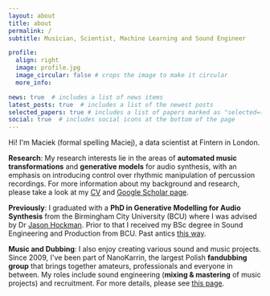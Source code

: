 ```yaml
---
layout: about
title: about
permalink: /
subtitle: Musician, Scientist, Machine Learning and Sound Engineer

profile:
  align: right
  image: profile.jpg
  image_circular: false # crops the image to make it circular
  more_info: 

news: true  # includes a list of news items
latest_posts: true  # includes a list of the newest posts
selected_papers: true # includes a list of papers marked as "selected={true}"
social: true  # includes social icons at the bottom of the page
---
```


Hi! I'm Maciek (formal spelling Maciej), a data scientist at Fintern in London.

<b>Research</b>: My research interests lie in the areas of <b>automated music transformations</b> and <b>generative models</b> for audio synthesis, with an emphasis on introducing control over rhythmic manipulation of percussion recordings. For more information about my background and research, please take a look at my [CV](https://drive.google.com/open?id=10lnx5UwlpoNpXmMbkFBb5yGPgHof5FKq) and [Google Scholar page](https://scholar.google.com/citations?user=2upPg60AAAAJ).

<b>Previously</b>: I graduated with a <b>PhD in Generative Modelling for Audio Synthesis</b> from the Birmingham City University (BCU) where I was advised by Dr [Jason Hockman](https://www.schoolofdigitalarts.mmu.ac.uk/staff/jason-hockman/). Prior to that I received my BSc degree in Sound Engineering and Production from BCU. Past antics [this way](/maciek.github.io).

<b>Music and Dubbing</b>: I also enjoy creating various sound and music projects. Since 2009, I've been part of NanoKarrin, the largest Polish <b>fandubbing group</b> that brings together amateurs, professionals and everyone in between. My roles include sound engineering (<b>mixing & mastering</b> of music projects) and recruitment. For more details, please see [this page](/dubbing).
